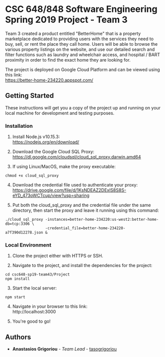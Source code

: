 # CSC 648/848 Software Engineering Spring 2019 Project - Team 3

Team 3 created a product entitled "BetterHome" that is a property marketplace dedicated to providing users with the services they need to buy, sell, or rent the place they call home. Users will be able to browse the various property listings on the website, and use our detailed search and filter functions such as laundry and wheelchair access, and hospital / BART proximity in order to find the exact home they are looking for.

The project is deployed on Google Cloud Platform and can be viewed using this link:   
https://better-home-234220.appspot.com/

## Getting Started

These instructions will get you a copy of the project up and running on your local machine for development and testing purposes.

### Installation

1. Install Node.js v10.15.3:  
https://nodejs.org/en/download/

2. Download the Google Cloud SQL Proxy:  
https://dl.google.com/cloudsql/cloud_sql_proxy.darwin.amd64

3. If using Linux/MacOS, make the proxy executable: 
```
chmod +x cloud_sql_proxy
```

4. Download the credential file used to authenticate your proxy:  
https://drive.google.com/file/d/1KsNDEAZ2DExlS8S8S-eYD_473oWCTcup/view?usp=sharing

5. Put both the cloud_sql_proxy and the credential file under the same directory, then start the proxy and leave it running using this command:
```
./cloud_sql_proxy -instances=better-home-234220:us-west2:better-home-db=tcp:3306 \
                  -credential_file=better-home-234220-a7f390d12278.json &
```

### Local Environment

1. Clone the project either with HTTPS or SSH.

2. Navigate to the project, and install the dependencies for the project:
```
cd csc648-sp19-team43/Project
npm install
```

3. Start the local server:
```
npm start
```

4. Navigate in your browser to this link:  
http://localhost:3000

5. You're good to go!

## Authors

* **Anastasios Grigoriou** - *Team Lead* - [tasogrigoriou](https://github.com/tasogrigoriou)
